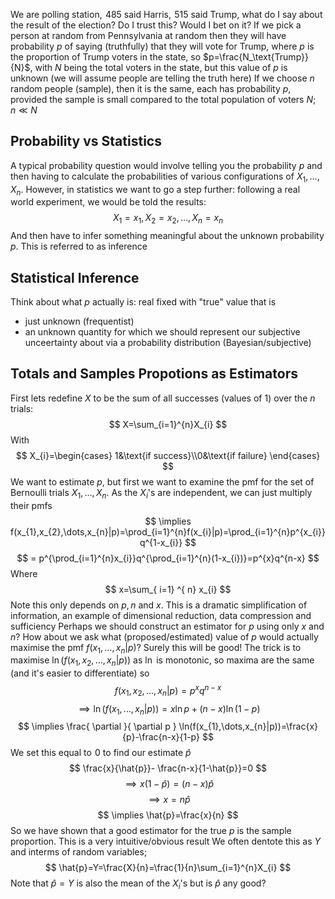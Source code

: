 We are polling station, $\hspace{0pt}485$ said Harris, $\hspace{0pt}515$ said Trump, what do I say about the result of the election? Do I trust this? Would I bet on it?
If we pick a person at random from Pennsylvania at random then they will have probability $p$ of saying (truthfully) that they will vote for Trump, where $p$ is the proportion of Trump voters in the state, so $p=\frac{N_\text{Trump}}{N}$, with $N$ being the total voters in the state, but this value of $p$ is unknown (we will assume people are telling the truth here)
If we choose $n$ random people (sample), then it is the same, each has probability $p$, provided the sample is small compared to the total population of voters $N$; $n\ll N$ 
## Probability vs Statistics
A typical probability question would involve telling you the probability $p$ and then having to calculate the probabilities of various configurations of $X_{1},\dots,X_{n}$. However, in statistics we want to go a step further: following a real world experiment, we would be told the results:
$$
X_{1}=x_{1},X_{2}=x_{2},\dots,X_{n}=x_{n}
$$
And then have to infer something meaningful about the unknown probability $p$. This is referred to as inference
## Statistical Inference
Think about what $p$ actually is:
real fixed with "true" value that is 
- just unknown (frequentist)
- an unknown quantity for which we should represent our subjective unceertainty about via a probability distribution (Bayesian/subjective)
## Totals and Samples Propotions as Estimators
First lets redefine $X$ to be the sum of all successes (values of 1) over the $n$ trials:
$$
X=\sum_{i=1}^{n}X_{i}
$$
With
$$
X_{i}=\begin{cases}
1&\text{if success}\\0&\text{if failure}
\end{cases}
$$
We want to estimate $p$, but first we want to examine the pmf for the set of Bernoulli trials $X_{1},\dots,X_{n}$. As the $X_{i}$'s are independent, we can just multiply their pmfs
$$
\implies f(x_{1},x_{2},\dots,x_{n}|p)=\prod_{i=1}^{n}f(x_{i}|p)=\prod_{i=1}^{n}p^{x_{i}}q^{1-x_{i}}
$$
$$
= p^{\prod_{i=1}^{n}x_{i}}q^{\prod_{i=1}^{n}(1-x_{i})}=p^{x}q^{n-x}
$$
Where
$$
x=\sum_{ i=1} ^{ n}  x_{i}
$$
Note this only depends on $p,n$ and $x$. This is a dramatic simplification of information, an example of dimensional reduction, data compression and sufficiency
Perhaps we should construct an estimator for $p$ using only $x$ and $n$? How about we ask what (proposed/estimated) value of $p$ would actually maximise the pmf $f(x_{1},\dots,x_{n}|p)$? Surely this will be good!
The trick is to maximise $\ln(f(x_{1},x_{2},\dots,x_{n}|p))$ as $\ln$ is monotonic, so maxima are the same (and it's easier to differentiate) so
$$
f(x_{1},x_{2},\dots,x_{n}|p)=p^{x}q^{n-x}
$$
$$
\implies \ln(f(x_{1},\dots,x_{n}|p))=x\ln p+(n-x)\ln(1-p)
$$
$$
\implies \frac{ \partial  }{ \partial p } \ln(f(x_{1},\dots,x_{n}|p))=\frac{x}{p}-\frac{n-x}{1-p}
$$
We set this equal to $\hspace{0pt}0$ to find our estimate $\hat{p}$
$$
\frac{x}{\hat{p}}- \frac{n-x}{1-\hat{p}}=0
$$
$$
\implies x(1-\hat{p})=(n-x)\hat{p}
$$
$$
\implies x=n\hat{p}
$$
$$
\implies \hat{p}=\frac{x}{n}
$$
So we have shown that a good estimator for the true $p$ is the sample proportion. This is a very intuitive/obvious result
We often dentote this as $Y$ and interms of random variables;
$$
\hat{p}=Y=\frac{X}{n}=\frac{1}{n}\sum_{i=1}^{n}X_{i}
$$
Note that $\hat{p} =Y$ is also the mean of the $X_{i}$'s but is $\hat{p}$ any good?
